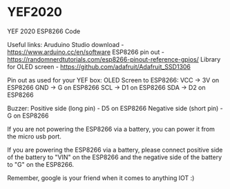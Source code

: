 # YEF2020
YEF 2020 ESP8266 Code

Useful links:
Aruduino Studio download - https://www.arduino.cc/en/software
ESP8266 pin out - https://randomnerdtutorials.com/esp8266-pinout-reference-gpios/
Library for OLED screen - https://github.com/adafruit/Adafruit_SSD1306

Pin out as used for your YEF box:
OLED Screen to ESP8266:
VCC -> 3V on ESP8266
GND -> G on ESP8266
SCL -> D1 on ESP8266
SDA -> D2 on ESP8266

Buzzer:
Positive side (long pin) - D5 on ESP8266
Negative side (short pin) - G on ESP8266

If you are not powering the ESP8266 via a battery, you can power it from the micro usb port.

If you are powering the ESP8266 via a battery, please connect positive side of the battery to "VIN" on the ESP8266 and the negative side of the battery to "G" on the ESP8266. 

Remember, google is your friend when it comes to anything IOT :) 
